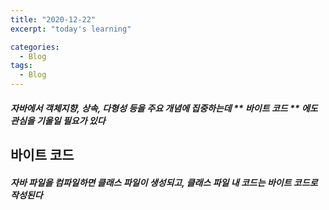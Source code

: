 ```yaml
---
title: "2020-12-22"
excerpt: "today's learning"

categories:
  - Blog
tags:
  - Blog
---
```


##### 자바에서 객체지향, 상속, 다형성 등을 주요 개념에 집중하는데 ** 바이트 코드 ** 에도 관심을 기울일 필요가 있다 

## 바이트 코드
##### <em> 자바 파일을 컴파일하면 클래스 파일이 생성되고, 클래스 파일 내 코드는 바이트 코드로 작성된다</em>


